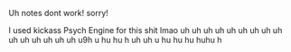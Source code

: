 Uh notes dont work!
sorry!



 I used kickass Psych Engine for this shit lmao
 uh uh uh uh uh uh uh uh uh uh uh uh uh uh uh u9h u hu hu h uh uh u hu hu hu huhu h

